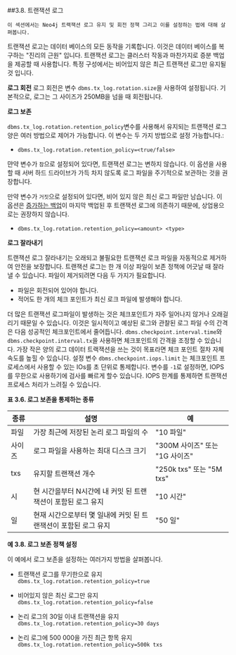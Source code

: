 ##3.8. 트랜잭션 로그

```
이 섹션에서는 Neo4j 트랙잭션 로그 유지 및 회전 정책 그리고 이를 설정하는 법에 대해 살펴봅니다. 
```

트랜잭션 로고는 데이터 베이스의 모든 동작을 기록합니다. 이것은 데이터 베이스를 복구하는 "진리의 근원" 입니다. 트랜잭션 로그는 클러스터 작동과 마찬가지로 증분 백업을 제공할 때 사용합니다. 특정 구성에서는 비어있지 않은 최근 트랜잭션 로그만 유지될 것 입니다. 

**로그 회전**
로그 회전은 변수 ```dbms.tx_log.rotation.size```을 사용하여 설정됩니다. 기본적으로, 로그는 그 사이즈가 250MB을 넘을 때 회전됩니다. 


**로그 보존**

```dbms.tx_log.rotation.retention_policy```변수를 사용해서 유지되는 트랜잭션 로그 양은 여러 방법으로 제어가 가능합니다. 이 변수는 두 가지 방법으로 설정 가능합니다.:


+ ```dbms.tx_log.rotation.retention_policy=<true/false>```

먄약 변수가 ```참```으로 설정되어 있다면, 트랜잭션 로그는 변하지 않습니다. 이 옵션을 사용할 때 서버 하드 드라이브가 가득 차지 않도록 로그 파일을 주기적으로 보관하는 것을 권장합니다. 

만약 변수가 ```거짓```으로 설정되어 있다면, 비어 있지 않은 최신 로그 파일만 남습니다. 이 옵션은 [증가하는 백업]("https://neo4j.com/docs/operations-manual/current/backup/perform-backup/#backup-incremental")이 마지막 백업된 후 트랜잭션 로그에 의존하기 때문에, 상업용으로는 권장하지 않습니다. 


+ ```dbms.tx_log.rotation.retention_policy=<amount> <type>```


**로그 잘라내기**

트랜잭션 로그 잘라내기는 오래되고 불필요한 트랜잭션 로크 파일을 자동적으로 제거하여 안전을 보장합니다. 트랜잭션 로그는 한 개 이상 파일이 보존 정책에 어긋날 때 잘라낼 수 있습니다. 파일이 제거되려면 다음 두 가지가 필요합니다. 

+ 파일은 회전되어 있어야 합니다. 
+ 적어도 한 개의 체크 포인트가 최신 로크 파일에 발생해야 합니다. 

더 많은 트랜잭션 로그파일이 발생하는 것은 체크포인트가 자주 일어나지 않거나 오래걸리기 때문일 수 있습니다. 이것은 일시적이고 예상된 로그와 관찰된 로그 파일 수의 간격은 다음 성공적인 체크포인트에서 줄어듭니다. ```dbms.checkpoint.interval.time```와 ```dbms.checkpoint.interval.tx```을 사용하면 체크포인트의 간격을 조정할 수 있습니다. 가장 작은 양의 로그 데이터 트랙잭션을 쓰는 것이 목표라면 체크 포인트 절차 자체 속도를 높힐 수 있습니다. 설정 변수 ```dbms.checkpoint.iops.limit``` 는 체크포인트 프로세스에서 사용할 수 있는 IOs를 초 단위로 통제합니다. 변수를 ```-1```로 설정하면, IOPS를 무한으로 사용하기에 검사를 빠르게 할수 있습니다. IOPS 한계를 통제하면 트랜잭션 프로세스 처리가 느려질 수 있습니다. 

**표 3.6. 로그 보존을 통제하는 종류**

 | 종류   | 설명                                                         | 예                             |
| ------ | ------------------------------------------------------------ | ------------------------------ |
| 파일   | 가장 최근에 저장된 논리 로그 파일의 수                       | "10 파일"                      |
| 사이즈 | 로그 파일을 사용하는 최대 디스크 크기                        | "300M 사이즈" 또는 "1G 사이즈" |
| txs    | 유지할 트랜잭션 개수                                         | "250k txs" 또는 "5M txs"       |
| 시     | 현 시간을부터 N시간에 내 커밋 된 트랜잭션이 포함된 로그 유지 | "10 시간"                      |
| 일     | 현재 시간으로부터 몇 일내에 커밋 된 트랜잭션이 포함된 로그 유지 | "50 일"                        |

**예 3.8. 로그 보존 정책 설정**

이 예에서 로그 보존을 설정하는 여러가지 방법을 살펴봅니다. 

+ 트랜잭션 로그를 무기한으로 유지
```dbms.tx_log.rotation.retention_policy=true```

+ 비어있지 않은 최신 로그만 유지
```dbms.tx_log.rotation.retention_policy=false```

+ 논리 로그의 30일 이내 트랜잭션을 유지
```dbms.tx_log.rotation.retention_policy=30 days```

+ 논리 로그에 500 000을 가진 최근 항목 유지  
```dbms.tx_log.rotation.retention_policy=500k txs```
